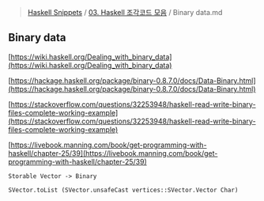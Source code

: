 > [Haskell Snippets](../README.md) / [03. Haskell 조각코드 모음](README.md) / Binary data.md
## Binary data
[https://wiki.haskell.org/Dealing_with_binary_data](https://wiki.haskell.org/Dealing_with_binary_data)

[https://hackage.haskell.org/package/binary-0.8.7.0/docs/Data-Binary.html](https://hackage.haskell.org/package/binary-0.8.7.0/docs/Data-Binary.html)

[https://stackoverflow.com/questions/32253948/haskell-read-write-binary-files-complete-working-example](https://stackoverflow.com/questions/32253948/haskell-read-write-binary-files-complete-working-example)

[https://livebook.manning.com/book/get-programming-with-haskell/chapter-25/39](https://livebook.manning.com/book/get-programming-with-haskell/chapter-25/39)


```
Storable Vector -> Binary

SVector.toList (SVector.unsafeCast vertices::SVector.Vector Char)
```